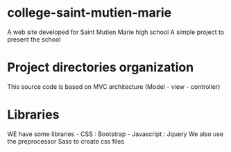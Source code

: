 # college-saint-mutien-marie
 A web site developed for Saint Mutien Marie high school
 A simple project to present the school

# Project directories organization
 This source code is based on MVC architecture (Model - view - controller)

# Libraries
 WE have some libraries
 	- CSS : Bootstrap
 	- Javascript : Jquery
 We also use the preprocessor Sass to create css files

